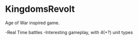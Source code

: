 # KingdomsRevolt
 Age of War inspired game.
 
-Real Time battles
-Interesting gameplay, with 4(+?) unit types
